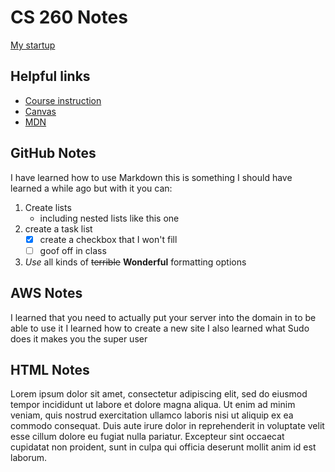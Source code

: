 # CS 260 Notes

[My startup](https://simon.cs260.click)

## Helpful links

- [Course instruction](https://github.com/webprogramming260)
- [Canvas](https://byu.instructure.com)
- [MDN](https://developer.mozilla.org)

## GitHub Notes
I have learned how to use Markdown this is something I should have learned a while ago but with it you can:
1. Create lists 
   - including nested lists like this one
2. create a task list
   - [x] create a checkbox that I won't fill
   - [ ] goof off in class
3. *Use* all kinds of ~~terrible~~ **Wonderful** formatting options


## AWS Notes

I learned that you need to actually put your server into the domain in to be able to use it
I learned how to create a new site
I also learned what Sudo does it makes you the super user

## HTML Notes

Lorem ipsum dolor sit amet, consectetur adipiscing elit, sed do eiusmod tempor incididunt ut labore et dolore magna aliqua. Ut enim ad minim veniam, quis nostrud exercitation ullamco laboris nisi ut aliquip ex ea commodo consequat. Duis aute irure dolor in reprehenderit in voluptate velit esse cillum dolore eu fugiat nulla pariatur. Excepteur sint occaecat cupidatat non proident, sunt in culpa qui officia deserunt mollit anim id est laborum.
